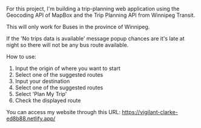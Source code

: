 For this project, I'm building a trip-planning web application using the Geocoding API of MapBox and the Trip Planning API from Winnipeg Transit.

This will only work for Buses in the province of Winnipeg.

If the 'No trips data is available' message popup chances are it's late at night so there will not be any bus route available.

How to use:
1. Input the origin of where you want to start 
2. Select one of the suggested routes
3. Input your destination
4. Select one of the suggested routes
5. Select 'Plan My Trip'
6. Check the displayed route

You can access my website through this URL: https://vigilant-clarke-ed8b88.netlify.app/
